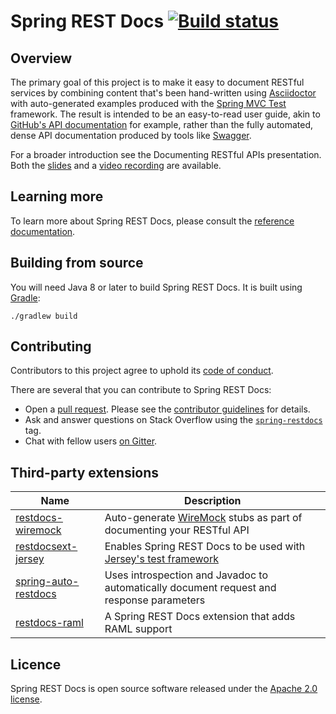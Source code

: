 # Spring REST Docs [![Build status][1]][2]

## Overview

The primary goal of this project is to make it easy to document RESTful services by
combining content that's been hand-written using [Asciidoctor][3] with auto-generated
examples produced with the [Spring MVC Test][4] framework. The result is intended to be
an easy-to-read user guide, akin to [GitHub's API documentation][5] for example, rather
than the fully automated, dense API documentation produced by tools like [Swagger][6].

For a broader introduction see the Documenting RESTful APIs presentation. Both the
[slides][7] and a [video recording][8] are available.

## Learning more

To learn more about Spring REST Docs, please consult the [reference documentation][9].

## Building from source

You will need Java 8 or later to build Spring REST Docs. It is built using [Gradle][10]:

```
./gradlew build
```

## Contributing

Contributors to this project agree to uphold its [code of conduct][11].

There are several that you can contribute to Spring REST Docs:

 - Open a [pull request][12]. Please see the [contributor guidelines][13] for details.
 - Ask and answer questions on Stack Overflow using the [`spring-restdocs`][15] tag.
 - Chat with fellow users [on Gitter][16].

## Third-party extensions

| Name | Description |
| ---- | ----------- |
| [restdocs-wiremock][17] | Auto-generate [WireMock][18] stubs as part of documenting your RESTful API |
| [restdocsext-jersey][19] | Enables Spring REST Docs to be used with [Jersey's test framework][20] |
| [spring-auto-restdocs][21] | Uses introspection and Javadoc to automatically document request and response parameters |
| [restdocs-raml][22] | A Spring REST Docs extension that adds RAML support |

## Licence

Spring REST Docs is open source software released under the [Apache 2.0 license][14].

[1]: https://build.spring.io/plugins/servlet/wittified/build-status/SRD-PUB (Build status)
[2]: https://build.spring.io/browse/SRD-PUB
[3]: http://asciidoctor.org
[4]: http://docs.spring.io/spring-framework/docs/4.1.x/spring-framework-reference/htmlsingle/#spring-mvc-test-framework
[5]: https://developer.github.com/v3/
[6]: http://swagger.io
[7]: https://speakerdeck.com/ankinson/documenting-restful-apis-webinar
[8]: https://www.youtube.com/watch?v=knH5ihPNiUs&feature=youtu.be
[9]: http://docs.spring.io/spring-restdocs/docs/
[10]: http://gradle.org
[11]: CODE_OF_CONDUCT.md
[12]: https://help.github.com/articles/using-pull-requests/
[13]: CONTRIBUTING.md
[14]: http://www.apache.org/licenses/LICENSE-2.0.html
[15]: http://stackoverflow.com/tags/spring-restdocs
[16]: https://gitter.im/spring-projects/spring-restdocs
[17]: https://github.com/ePages-de/restdocs-wiremock
[18]: http://wiremock.org/
[19]: https://github.com/RESTDocsEXT/restdocsext-jersey
[20]: https://jersey.java.net/documentation/latest/test-framework.html
[21]: https://github.com/ScaCap/spring-auto-restdocs
[22]: https://github.com/ePages-de/restdocs-raml
